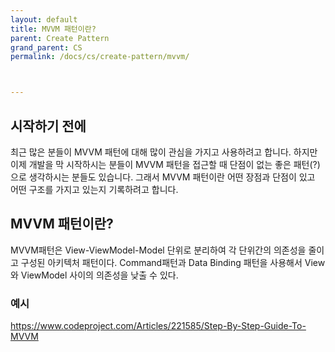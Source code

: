 ```yaml
---
layout: default
title: MVVM 패턴이란?
parent: Create Pattern
grand_parent: CS
permalink: /docs/cs/create-pattern/mvvm/



---
```


## 시작하기 전에

최근 많은 분들이 MVVM 패턴에 대해 많이 관심을 가지고 사용하려고 합니다. 하지만 이제 개발을 막 시작하시는 분들이 MVVM 패턴을 접근할 때 단점이 없는 좋은 패턴(?)으로 생각하시는 분들도 있습니다. 그래서 MVVM 패턴이란 어떤 장점과 단점이 있고 어떤 구조를 가지고 있는지 기록하려고 합니다.

## MVVM 패턴이란?

MVVM패턴은 View-ViewModel-Model 단위로 분리하여 각 단위간의 의존성을 줄이고 구성된 아키텍처 패턴이다. Command패턴과 Data Binding 패턴을 사용해서 View와 ViewModel 사이의 의존성을 낮출 수 있다.







### 예시





https://www.codeproject.com/Articles/221585/Step-By-Step-Guide-To-MVVM

